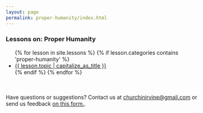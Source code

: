 ```yaml
---
layout: page
permalink: proper-humanity/index.html
---
```


### Lessons on: Proper Humanity 
<ul>
{% for lesson in site.lessons %}
  {% if lesson.categories contains 'proper-humanity' %}
   <li> <a href="{{ lesson.url }}">{{ lesson.topic | capitalize_as_title }}</a></li>
  {% endif %}
{% endfor %}
</ul>

<br /><br />
Have questions or suggestions? Contact us at [churchinirvine@gmail.com](mailto:churchinirvine@gmail.com) or send us feedback [on this form.](http://churchinirvine.org/Feedback.aspx).
